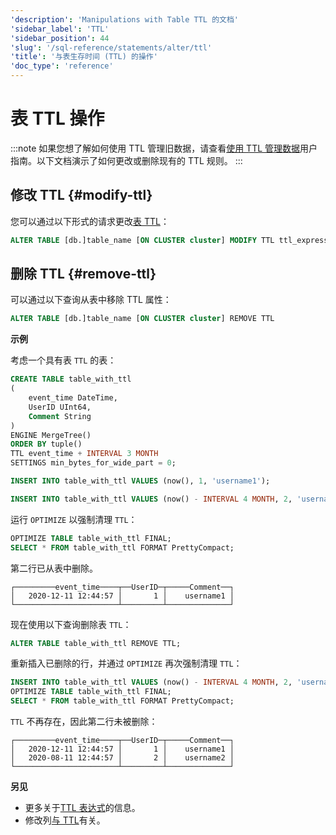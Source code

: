 ```yaml
---
'description': 'Manipulations with Table TTL 的文档'
'sidebar_label': 'TTL'
'sidebar_position': 44
'slug': '/sql-reference/statements/alter/ttl'
'title': '与表生存时间 (TTL) 的操作'
'doc_type': 'reference'
---
```



# 表 TTL 操作

:::note
如果您想了解如何使用 TTL 管理旧数据，请查看[使用 TTL 管理数据](/guides/developer/ttl.md)用户指南。以下文档演示了如何更改或删除现有的 TTL 规则。
:::

## 修改 TTL {#modify-ttl}

您可以通过以下形式的请求更改[表 TTL](../../../engines/table-engines/mergetree-family/mergetree.md#mergetree-table-ttl)：

```sql
ALTER TABLE [db.]table_name [ON CLUSTER cluster] MODIFY TTL ttl_expression;
```

## 删除 TTL {#remove-ttl}

可以通过以下查询从表中移除 TTL 属性：

```sql
ALTER TABLE [db.]table_name [ON CLUSTER cluster] REMOVE TTL
```

**示例**

考虑一个具有表 `TTL` 的表：

```sql
CREATE TABLE table_with_ttl
(
    event_time DateTime,
    UserID UInt64,
    Comment String
)
ENGINE MergeTree()
ORDER BY tuple()
TTL event_time + INTERVAL 3 MONTH
SETTINGS min_bytes_for_wide_part = 0;

INSERT INTO table_with_ttl VALUES (now(), 1, 'username1');

INSERT INTO table_with_ttl VALUES (now() - INTERVAL 4 MONTH, 2, 'username2');
```

运行 `OPTIMIZE` 以强制清理 `TTL`：

```sql
OPTIMIZE TABLE table_with_ttl FINAL;
SELECT * FROM table_with_ttl FORMAT PrettyCompact;
```
第二行已从表中删除。

```text
┌─────────event_time────┬──UserID─┬─────Comment──┐
│   2020-12-11 12:44:57 │       1 │    username1 │
└───────────────────────┴─────────┴──────────────┘
```

现在使用以下查询删除表 `TTL`：

```sql
ALTER TABLE table_with_ttl REMOVE TTL;
```

重新插入已删除的行，并通过 `OPTIMIZE` 再次强制清理 `TTL`：

```sql
INSERT INTO table_with_ttl VALUES (now() - INTERVAL 4 MONTH, 2, 'username2');
OPTIMIZE TABLE table_with_ttl FINAL;
SELECT * FROM table_with_ttl FORMAT PrettyCompact;
```

`TTL` 不再存在，因此第二行未被删除：

```text
┌─────────event_time────┬──UserID─┬─────Comment──┐
│   2020-12-11 12:44:57 │       1 │    username1 │
│   2020-08-11 12:44:57 │       2 │    username2 │
└───────────────────────┴─────────┴──────────────┘
```

**另见**

- 更多关于[TTL 表达式](../../../sql-reference/statements/create/table.md#ttl-expression)的信息。
- 修改列[与 TTL](/sql-reference/statements/alter/ttl)有关。
